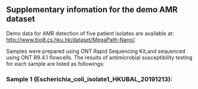 ## Supplementary infomation for the demo AMR dataset
  
Demo data for AMR detection of five patient isolates are available at:  
http://www.bio8.cs.hku.hk/dataset/MegaPath-Nano/.  

Samples were prepared using ONT Rapid Sequencing Kit,and sequenced using ONT R9.4.1 flowcells. The results of antimicrobial susceptibility testing for each sample are listed as followings:

 ### Sample 1 (Escherichia_coli_isolate1_HKUBAL_20191213):
 
 
